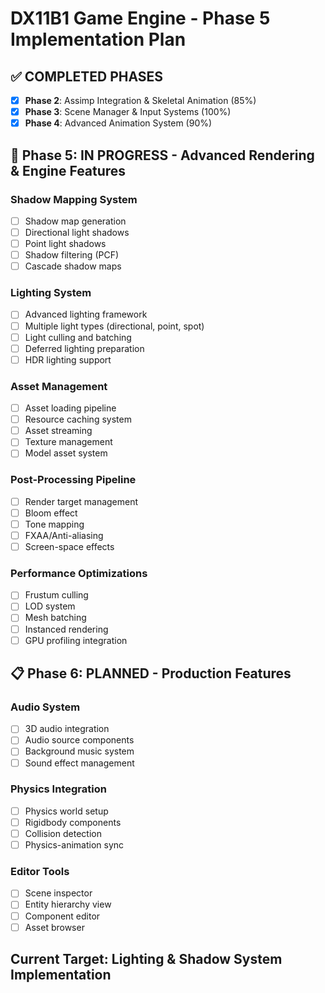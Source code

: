 # DX11B1 Game Engine - Phase 5 Implementation Plan

## ✅ COMPLETED PHASES
- [x] **Phase 2**: Assimp Integration & Skeletal Animation (85%)
- [x] **Phase 3**: Scene Manager & Input Systems (100%)
- [x] **Phase 4**: Advanced Animation System (90%)

## 🚧 Phase 5: IN PROGRESS - Advanced Rendering & Engine Features

### Shadow Mapping System
- [ ] Shadow map generation
- [ ] Directional light shadows
- [ ] Point light shadows
- [ ] Shadow filtering (PCF)
- [ ] Cascade shadow maps

### Lighting System
- [ ] Advanced lighting framework
- [ ] Multiple light types (directional, point, spot)
- [ ] Light culling and batching
- [ ] Deferred lighting preparation
- [ ] HDR lighting support

### Asset Management
- [ ] Asset loading pipeline
- [ ] Resource caching system
- [ ] Asset streaming
- [ ] Texture management
- [ ] Model asset system

### Post-Processing Pipeline
- [ ] Render target management
- [ ] Bloom effect
- [ ] Tone mapping
- [ ] FXAA/Anti-aliasing
- [ ] Screen-space effects

### Performance Optimizations
- [ ] Frustum culling
- [ ] LOD system
- [ ] Mesh batching
- [ ] Instanced rendering
- [ ] GPU profiling integration

## 📋 Phase 6: PLANNED - Production Features

### Audio System
- [ ] 3D audio integration
- [ ] Audio source components
- [ ] Background music system
- [ ] Sound effect management

### Physics Integration
- [ ] Physics world setup
- [ ] Rigidbody components
- [ ] Collision detection
- [ ] Physics-animation sync

### Editor Tools
- [ ] Scene inspector
- [ ] Entity hierarchy view
- [ ] Component editor
- [ ] Asset browser

## Current Target: Lighting & Shadow System Implementation

